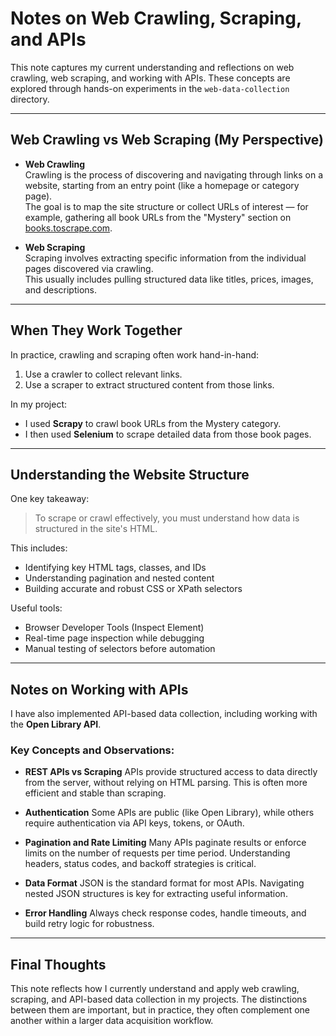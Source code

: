 # Notes on Web Crawling, Scraping, and APIs

This note captures my current understanding and reflections on web crawling, web scraping, and working with APIs. These concepts are explored through hands-on experiments in the `web-data-collection` directory.

---

## Web Crawling vs Web Scraping (My Perspective)

- **Web Crawling**  
  Crawling is the process of discovering and navigating through links on a website, starting from an entry point (like a homepage or category page).  
  The goal is to map the site structure or collect URLs of interest — for example, gathering all book URLs from the "Mystery" section on [books.toscrape.com](http://books.toscrape.com).

- **Web Scraping**  
  Scraping involves extracting specific information from the individual pages discovered via crawling.  
  This usually includes pulling structured data like titles, prices, images, and descriptions.

---

## When They Work Together

In practice, crawling and scraping often work hand-in-hand:

1. Use a crawler to collect relevant links.
2. Use a scraper to extract structured content from those links.

In my project:

- I used **Scrapy** to crawl book URLs from the Mystery category.
- I then used **Selenium** to scrape detailed data from those book pages.

---

## Understanding the Website Structure

One key takeaway:

> To scrape or crawl effectively, you must understand how data is structured in the site's HTML.

This includes:

- Identifying key HTML tags, classes, and IDs
- Understanding pagination and nested content
- Building accurate and robust CSS or XPath selectors

Useful tools:

- Browser Developer Tools (Inspect Element)
- Real-time page inspection while debugging
- Manual testing of selectors before automation

---

## Notes on Working with APIs

I have also implemented API-based data collection, including working with the **Open Library API**.

### Key Concepts and Observations:

- **REST APIs vs Scraping**
  APIs provide structured access to data directly from the server, without relying on HTML parsing. This is often more efficient and stable than scraping.

- **Authentication**
  Some APIs are public (like Open Library), while others require authentication via API keys, tokens, or OAuth.

- **Pagination and Rate Limiting**
  Many APIs paginate results or enforce limits on the number of requests per time period. Understanding headers, status codes, and backoff strategies is critical.

- **Data Format**
  JSON is the standard format for most APIs. Navigating nested JSON structures is key for extracting useful information.

- **Error Handling**
  Always check response codes, handle timeouts, and build retry logic for robustness.

---

## Final Thoughts

This note reflects how I currently understand and apply web crawling, scraping, and API-based data collection in my projects. The distinctions between them are important, but in practice, they often complement one another within a larger data acquisition workflow.
